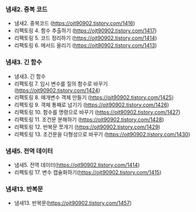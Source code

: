 ### 냄새2. 중복 코드
- 냄새2. 중복코드 (https://ojt90902.tistory.com/1416)
- 리팩토링 4. 함수 추출하기 (https://ojt90902.tistory.com/1417)
- 리팩토링 5. 코드 정리하기 (https://ojt90902.tistory.com/1414)
- 리팩토링 6. 메서드 올리기 (https://ojt90902.tistory.com/1413)


### 냄새3. 긴 함수
- 냄새3. 긴 함수
- 리팩토링 7. 임시 변수를 질의 함수로 바꾸기 (https://ojt90902.tistory.com/1424)
- 리팩토링 8. 매개변수 객체 만들기 (https://ojt90902.tistory.com/1425)
- 리팩토링 9. 객체 통째로 넘기기 (https://ojt90902.tistory.com/1426)
- 리팩토링 10. 함수를 명령으로 바꾸기 (https://ojt90902.tistory.com/1427)
- 리팩토링 11. 조건문 분해하기 (https://ojt90902.tistory.com/1428)
- 리팩토링 12. 반복문 쪼개기 (https://ojt90902.tistory.com/1429)
- 리팩토링 13. 조건문을 다형성으로 바꾸기 (https://ojt90902.tistory.com/1430)

### 냄새5. 전역 데이터
- 냄새5. 전역 데이터(https://ojt90902.tistory.com/1414)
- 리팩토링 17. 변수 캡슐화하기(https://ojt90902.tistory.com/1415)




### 냄새13. 반복문
- 냄새13. 반복문(https://ojt90902.tistory.com/1457)